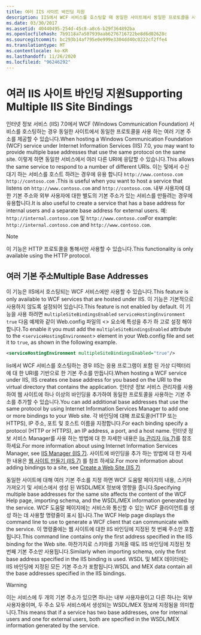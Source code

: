 ```yaml
---
title: 여러 IIS 사이트 바인딩 지원
description: IIS에서 WCF 서비스를 호스팅할 때 동일한 사이트에서 동일한 프로토콜을 사용 하는 여러 기본 주소를 제공 하는 방법에 대해 알아봅니다.
ms.date: 03/30/2017
ms.assetid: 40440495-254d-45c8-a8c6-b29f364892ba
ms.openlocfilehash: 7b9118a7a507939aab6276716722be8d6d02628c
ms.sourcegitcommit: bc293b14af795e0e999e3304dd40c0222cf2ffe4
ms.translationtype: MT
ms.contentlocale: ko-KR
ms.lasthandoff: 11/26/2020
ms.locfileid: "96246292"
---
```

# <a name="supporting-multiple-iis-site-bindings"></a><span data-ttu-id="d39e7-103">여러 IIS 사이트 바인딩 지원</span><span class="sxs-lookup"><span data-stu-id="d39e7-103">Supporting Multiple IIS Site Bindings</span></span>

<span data-ttu-id="d39e7-104">인터넷 정보 서비스 (IIS) 7.0에서 WCF (Windows Communication Foundation) 서비스를 호스팅하는 경우 동일한 사이트에서 동일한 프로토콜을 사용 하는 여러 기본 주소를 제공할 수 있습니다.</span><span class="sxs-lookup"><span data-stu-id="d39e7-104">When hosting a Windows Communication Foundation (WCF) service under Internet Information Services (IIS) 7.0, you may want to provide multiple base addresses that use the same protocol on the same site.</span></span> <span data-ttu-id="d39e7-105">이렇게 하면 동일한 서비스에서 여러 다른 URI에 응답할 수 있습니다.</span><span class="sxs-lookup"><span data-stu-id="d39e7-105">This allows the same service to respond to a number of different URIs.</span></span> <span data-ttu-id="d39e7-106">이는 및에서 수신 대기 하는 서비스를 호스트 하려는 경우에 유용 합니다 `http://www.contoso.com` `http://contoso.com` .</span><span class="sxs-lookup"><span data-stu-id="d39e7-106">This is useful when you want to host a service that listens on `http://www.contoso.com` and `http://contoso.com`.</span></span> <span data-ttu-id="d39e7-107">내부 사용자에 대한 기본 주소와 외부 사용자에 대한 별도의 기본 주소가 있는 서비스를 만들려는 경우에 유용합니다.</span><span class="sxs-lookup"><span data-stu-id="d39e7-107">It is also useful to create a service that has a base address for internal users and a separate base address for external users.</span></span> <span data-ttu-id="d39e7-108">예: `http://internal.contoso.com` 및 `http://www.contoso.com`</span><span class="sxs-lookup"><span data-stu-id="d39e7-108">For example: `http://internal.contoso.com` and `http://www.contoso.com`.</span></span>  
  
> [!NOTE]
> <span data-ttu-id="d39e7-109">이 기능은 HTTP 프로토콜을 통해서만 사용할 수 있습니다.</span><span class="sxs-lookup"><span data-stu-id="d39e7-109">This functionality is only available using the HTTP protocol.</span></span>  
  
## <a name="multiple-base-addresses"></a><span data-ttu-id="d39e7-110">여러 기본 주소</span><span class="sxs-lookup"><span data-stu-id="d39e7-110">Multiple Base Addresses</span></span>  

 <span data-ttu-id="d39e7-111">이 기능은 IIS에서 호스팅되는 WCF 서비스에만 사용할 수 있습니다.</span><span class="sxs-lookup"><span data-stu-id="d39e7-111">This feature is only available to WCF services that are hosted under IIS.</span></span> <span data-ttu-id="d39e7-112">이 기능은 기본적으로 사용하지 않도록 설정되어 있습니다.</span><span class="sxs-lookup"><span data-stu-id="d39e7-112">This feature is not enabled by default.</span></span> <span data-ttu-id="d39e7-113">이 기능을 사용 하려면 `multipleSiteBindingsEnabled` `serviceHostingEnvironment` `true` 다음 예제와 같이 Web.config 파일의 <> 요소에 특성을 추가 하 고로 설정 해야 합니다.</span><span class="sxs-lookup"><span data-stu-id="d39e7-113">To enable it you must add the `multipleSiteBindingsEnabled` attribute to the <`serviceHostingEnvironment`> element in your Web.config file and set it to `true`, as shown in the following example.</span></span>  
  
```xml  
<serviceHostingEnvironment multipleSiteBindingsEnabled="true"/>  
```  
  
 <span data-ttu-id="d39e7-114">Iis에서 WCF 서비스를 호스팅하는 경우 IIS는 응용 프로그램이 포함 된 가상 디렉터리에 대 한 URI를 기반으로 한 기본 주소를 만듭니다.</span><span class="sxs-lookup"><span data-stu-id="d39e7-114">When hosting a WCF service under IIS, IIS creates one base address for you based on the URI to the virtual directory that contains the application.</span></span> <span data-ttu-id="d39e7-115">인터넷 정보 서비스 관리자를 사용하여 웹 사이트에 하나 이상의 바인딩을 추가하여 동일한 프로토콜을 사용하는 기본 주소를 추가할 수 있습니다.</span><span class="sxs-lookup"><span data-stu-id="d39e7-115">You can add additional base addresses that use the same protocol by using Internet Information Services Manager to add one or more bindings to your Web site.</span></span> <span data-ttu-id="d39e7-116">각 바인딩에 대해 프로토콜(HTTP 또는 HTTPS), IP 주소, 포트 및 호스트 이름을 지정합니다.</span><span class="sxs-lookup"><span data-stu-id="d39e7-116">For each binding specify a protocol (HTTP or HTTPS), an IP address, a port, and a host name.</span></span> <span data-ttu-id="d39e7-117">인터넷 정보 서비스 Manager를 사용 하는 방법에 대 한 자세한 내용은 [Iis 관리자 (iis 7)](/previous-versions/windows/it-pro/windows-server-2008-R2-and-2008/cc753842(v=ws.10))를 참조 하세요.</span><span class="sxs-lookup"><span data-stu-id="d39e7-117">For more information about using Internet Information Services Manager, see [IIS Manager (IIS 7)](/previous-versions/windows/it-pro/windows-server-2008-R2-and-2008/cc753842(v=ws.10)).</span></span> <span data-ttu-id="d39e7-118">사이트에 바인딩을 추가 하는 방법에 대 한 자세한 내용은 [웹 사이트 만들기 (IIS 7)](/previous-versions/windows/it-pro/windows-server-2008-R2-and-2008/cc772350(v=ws.10)) 를 참조 하세요.</span><span class="sxs-lookup"><span data-stu-id="d39e7-118">For more information about adding bindings to a site, see [Create a Web Site (IIS 7)](/previous-versions/windows/it-pro/windows-server-2008-R2-and-2008/cc772350(v=ws.10))</span></span>  
  
 <span data-ttu-id="d39e7-119">동일한 사이트에 대해 여러 기본 주소를 지정 하면 WCF 도움말 페이지의 내용, 스키마 가져오기 및 서비스에서 생성 된 WSDL/MEX 정보에 영향을 줍니다.</span><span class="sxs-lookup"><span data-stu-id="d39e7-119">Specifying multiple base addresses for the same site affects the content of the WCF Help page, importing schema, and the WSDL/MEX information generated by the service.</span></span> <span data-ttu-id="d39e7-120">WCF 도움말 페이지에는 서비스와 통신할 수 있는 WCF 클라이언트를 생성 하는 데 사용할 명령줄이 표시 됩니다.</span><span class="sxs-lookup"><span data-stu-id="d39e7-120">The WCF Help page displays the command line to use to generate a WCF client that can communicate with the service.</span></span> <span data-ttu-id="d39e7-121">이 명령줄에는 웹 사이트에 대한 IIS 바인딩에 지정된 첫 번째 주소만 포함됩니다.</span><span class="sxs-lookup"><span data-stu-id="d39e7-121">This command line contains only the first address specified in the IIS binding for the Web site.</span></span> <span data-ttu-id="d39e7-122">마찬가지로 스키마를 가져올 때도 IIS 바인딩에 지정된 첫 번째 기본 주소만 사용됩니다.</span><span class="sxs-lookup"><span data-stu-id="d39e7-122">Similarly when importing schema, only the first base address specified in the IIS binding is used.</span></span> <span data-ttu-id="d39e7-123">WSDL 및 MEX 데이터에는 IIS 바인딩에 지정된 모든 기본 주소가 포함됩니다.</span><span class="sxs-lookup"><span data-stu-id="d39e7-123">WSDL and MEX data contain all the base addresses specified in the IIS bindings.</span></span>  
  
> [!WARNING]
> <span data-ttu-id="d39e7-124">이는 서비스에 두 개의 기본 주소가 있으면 하나는 내부 사용자용이고 다른 하나는 외부 사용자용이며, 두 주소 모두 서비스에서 생성되는 WSDL/MEX 정보에 지정됨을 의미합니다.</span><span class="sxs-lookup"><span data-stu-id="d39e7-124">This means that if a service has two base addresses, one for internal users and one for external users, both are specified in the WSDL/MEX information generated by the service.</span></span>
